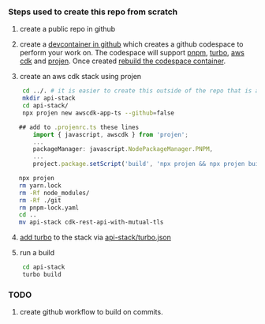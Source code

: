 ### Steps used to create this repo from scratch
1) create a public repo in github

2) create a [devcontainer in github](https://docs.github.com/en/codespaces/setting-up-your-project-for-codespaces/adding-a-dev-container-configuration/introduction-to-dev-containers#using-a-predefined-dev-container-configuration) which creates a github codespace to perform your work on.  The codespace will support [pnpm](https://pnpm.io/), [turbo](https://turbo.build/), [aws cdk](https://aws.amazon.com/cdk/) and [projen](https://github.com/projen/projen). Once created [rebuild the codespace container](https://docs.github.com/en/codespaces/setting-up-your-project-for-codespaces/adding-a-dev-container-configuration/introduction-to-dev-containers#applying-configuration-changes-to-a-codespace).

3) create an aws cdk stack using projen
```bash
    cd ../. # it is easier to create this outside of the repo that is already associated with git, and then copy the folder back into the repo.
    mkdir api-stack
    cd api-stack/
    npx projen new awscdk-app-ts --github=false
 ```

 ```typescript   
    ## add to .projenrc.ts these lines
        import { javascript, awscdk } from 'projen';
        ...
        packageManager: javascript.NodePackageManager.PNPM,
        ...
        project.package.setScript('build', 'npx projen && npx projen build');
 ```
 ```bash       
    npx projen
    rm yarn.lock
    rm -Rf node_modules/
    rm -Rf ./git
    rm pnpm-lock.yaml
    cd ..
    mv api-stack cdk-rest-api-with-mutual-tls
```

4) [add turbo](https://turbo.build/repo/docs/getting-started/add-to-project) to the stack via [api-stack/turbo.json](api-stack/turbo.json)

5) run a build 
```bash
    cd api-stack
    turbo build
```

### TODO
1) create github workflow to build on commits.
